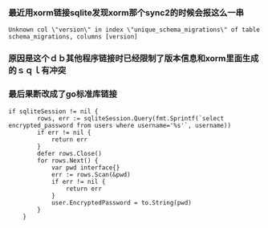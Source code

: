 ### 最近用xorm链接sqlite发现xorm那个sync2的时候会报这么一串
```
Unknown col \"version\" in index \"unique_schema_migrations\" of table schema_migrations, columns [version]
```
### 原因是这个ｄｂ其他程序链接时已经限制了版本信息和xorm里面生成的ｓｑｌ有冲突
### 最后果断改成了go标准库链接
```
if sqliteSession != nil {
		rows, err := sqliteSession.Query(fmt.Sprintf(`select encrypted_password from users where username='%s'`, username))
		if err != nil {
			return err
		}
		defer rows.Close()
		for rows.Next() {
			var pwd interface{}
			err := rows.Scan(&pwd)
			if err != nil {
				return err
			}
			user.EncryptedPassword = to.String(pwd)
		}
	}
```
